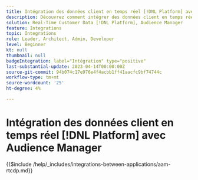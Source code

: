 ```yaml
---
title: Intégration des données client en temps réel [!DNL Platform] avec Audience Manager
description: Découvrez comment intégrer des données client en temps réel [!DNL Platform] par Audience Manager.
solution: Real-Time Customer Data [!DNL Platform], Audience Manager
feature: Integrations
topic: Integrations
role: Leader, Architect, Admin, Developer
level: Beginner
kt: null
thumbnail: null
badgeIntegration: label="Intégration" type="positive"
last-substantial-update: 2023-04-14T00:00:00Z
source-git-commit: 94b074c17e976e4f4acbb1ff41aacfc9bf74744c
workflow-type: tm+mt
source-wordcount: '25'
ht-degree: 4%

---
```



# Intégration des données client en temps réel [!DNL Platform] avec Audience Manager

{{$include /help/_includes/integrations-between-applications/aam-rtcdp.md}}
